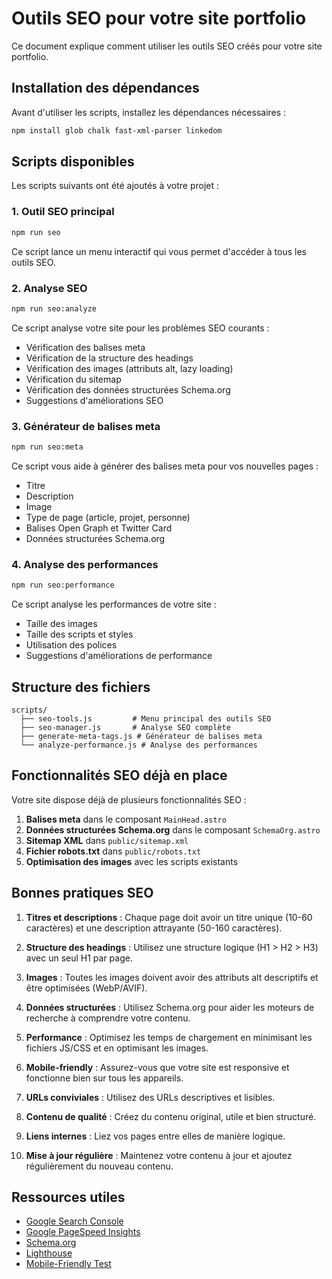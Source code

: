 # Outils SEO pour votre site portfolio

Ce document explique comment utiliser les outils SEO créés pour votre site portfolio.

## Installation des dépendances

Avant d'utiliser les scripts, installez les dépendances nécessaires :

```bash
npm install glob chalk fast-xml-parser linkedom
```

## Scripts disponibles

Les scripts suivants ont été ajoutés à votre projet :

### 1. Outil SEO principal

```bash
npm run seo
```

Ce script lance un menu interactif qui vous permet d'accéder à tous les outils SEO.

### 2. Analyse SEO

```bash
npm run seo:analyze
```

Ce script analyse votre site pour les problèmes SEO courants :
- Vérification des balises meta
- Vérification de la structure des headings
- Vérification des images (attributs alt, lazy loading)
- Vérification du sitemap
- Vérification des données structurées Schema.org
- Suggestions d'améliorations SEO

### 3. Générateur de balises meta

```bash
npm run seo:meta
```

Ce script vous aide à générer des balises meta pour vos nouvelles pages :
- Titre
- Description
- Image
- Type de page (article, projet, personne)
- Balises Open Graph et Twitter Card
- Données structurées Schema.org

### 4. Analyse des performances

```bash
npm run seo:performance
```

Ce script analyse les performances de votre site :
- Taille des images
- Taille des scripts et styles
- Utilisation des polices
- Suggestions d'améliorations de performance

## Structure des fichiers

```
scripts/
  ├── seo-tools.js         # Menu principal des outils SEO
  ├── seo-manager.js       # Analyse SEO complète
  ├── generate-meta-tags.js # Générateur de balises meta
  └── analyze-performance.js # Analyse des performances
```

## Fonctionnalités SEO déjà en place

Votre site dispose déjà de plusieurs fonctionnalités SEO :

1. **Balises meta** dans le composant `MainHead.astro`
2. **Données structurées Schema.org** dans le composant `SchemaOrg.astro`
3. **Sitemap XML** dans `public/sitemap.xml`
4. **Fichier robots.txt** dans `public/robots.txt`
5. **Optimisation des images** avec les scripts existants

## Bonnes pratiques SEO

1. **Titres et descriptions** : Chaque page doit avoir un titre unique (10-60 caractères) et une description attrayante (50-160 caractères).

2. **Structure des headings** : Utilisez une structure logique (H1 > H2 > H3) avec un seul H1 par page.

3. **Images** : Toutes les images doivent avoir des attributs alt descriptifs et être optimisées (WebP/AVIF).

4. **Données structurées** : Utilisez Schema.org pour aider les moteurs de recherche à comprendre votre contenu.

5. **Performance** : Optimisez les temps de chargement en minimisant les fichiers JS/CSS et en optimisant les images.

6. **Mobile-friendly** : Assurez-vous que votre site est responsive et fonctionne bien sur tous les appareils.

7. **URLs conviviales** : Utilisez des URLs descriptives et lisibles.

8. **Contenu de qualité** : Créez du contenu original, utile et bien structuré.

9. **Liens internes** : Liez vos pages entre elles de manière logique.

10. **Mise à jour régulière** : Maintenez votre contenu à jour et ajoutez régulièrement du nouveau contenu.

## Ressources utiles

- [Google Search Console](https://search.google.com/search-console)
- [Google PageSpeed Insights](https://pagespeed.web.dev/)
- [Schema.org](https://schema.org/)
- [Lighthouse](https://developers.google.com/web/tools/lighthouse)
- [Mobile-Friendly Test](https://search.google.com/test/mobile-friendly)
